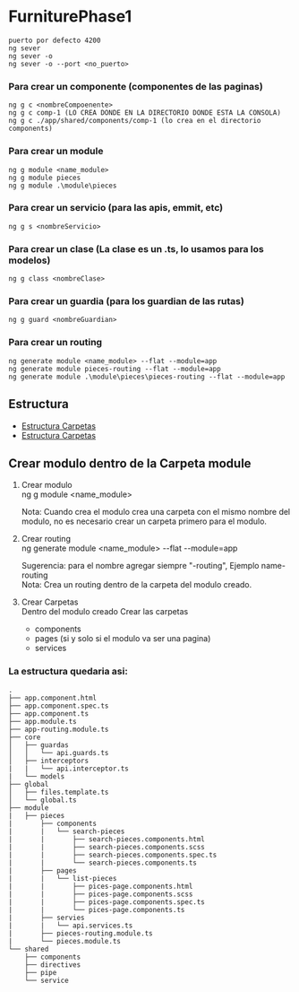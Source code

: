 # FurniturePhase1

    puerto por defecto 4200
    ng sever
    ng sever -o
    ng sever -o --port <no_puerto>

### Para crear un componente (componentes de las paginas)
    ng g c <nombreCompoenente>
    ng g c comp-1 (LO CREA DONDE EN LA DIRECTORIO DONDE ESTA LA CONSOLA)
    ng g c ./app/shared/components/comp-1 (lo crea en el directorio components)

### Para crear un module
    ng g module <name_module>
    ng g module pieces
    ng g module .\module\pieces

### Para crear un servicio (para las apis, emmit, etc)
    ng g s <nombreServicio>

### Para crear un clase (La clase es un .ts, lo usamos para los modelos)
    ng g class <nombreClase>

### Para crear un guardia (para los guardian de las rutas)
    ng g guard <nombreGuardian>

### Para crear un routing
    ng generate module <name_module> --flat --module=app
    ng generate module pieces-routing --flat --module=app
    ng generate module .\module\pieces\pieces-routing --flat --module=app

## Estructura
- [Estructura Carpetas](https://medium.com/williambastidasblog/angular-9-estructura-de-carpetas-de-para-una-aplicaci%C3%B3n-escalable-a34ab5dd6aaa)
- [Estructura Carpetas](https://www.youtube.com/watch?v=SvfSgCAOB7M)


## Crear modulo dentro de la Carpeta module
1. Crear modulo  
    ng g module <name_module>

    Nota: Cuando crea el modulo crea una carpeta con el mismo nombre del modulo, no es necesario crear un carpeta primero para el modulo.

2. Crear routing  
    ng generate module <name_module> --flat --module=app

    Sugerencia: para el nombre agregar siempre "-routing", Ejemplo name-routing  
    Nota: Crea un routing dentro de la carpeta del modulo creado.

3. Crear Carpetas  
    Dentro del modulo creado Crear las carpetas  
    * components
    * pages (si y solo si el modulo va ser una pagina)
    * services

### La estructura quedaria asi:  
    .  
    ├── app.component.html  
    ├── app.component.spec.ts  
    ├── app.component.ts  
    ├── app.module.ts  
    ├── app-routing.module.ts  
    ├── core   
    │   ├── guardas  
    │   │   └── api.guards.ts  
    │   ├── interceptors  
    |   |   └── api.interceptor.ts  
    |   └── models  
    ├── global  
    │   ├── files.template.ts  
    │   └── global.ts  
    ├── module  
    |   ├── pieces  
    |       ├── components  
    |       |   └── search-pieces  
    |       |       ├── search-pieces.components.html  
    |       |       ├── search-pieces.components.scss  
    |       |       ├── search-pieces.components.spec.ts  
    |       |       └── search-pieces.components.ts  
    |       ├── pages  
    |       |   └── list-pieces  
    |       |       ├── pices-page.components.html  
    |       |       ├── pices-page.components.scss  
    |       |       ├── pices-page.components.spec.ts  
    |       |       └── pices-page.components.ts  
    |       ├── servies  
    |       |   └── api.services.ts  
    |       ├── pieces-routing.module.ts  
    |       └── pieces.module.ts  
    └── shared  
        ├── components  
        ├── directives  
        ├── pipe  
        └── service  
